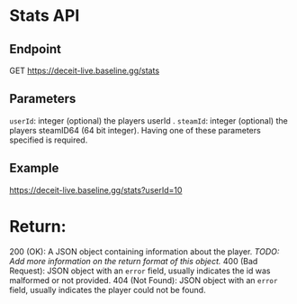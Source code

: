 # Stats API

## Endpoint
GET https://deceit-live.baseline.gg/stats

## Parameters
`userId`: integer (optional) the players userId .
`steamId`: integer (optional) the players steamID64 (64 bit integer).
Having one of these parameters specified is required.

## Example
https://deceit-live.baseline.gg/stats?userId=10

# Return:
200 (OK): A JSON object containing information about the player.
_TODO: Add more information on the return format of this object._
400 (Bad Request): JSON object with an `error` field, usually indicates the id was malformed or not provided.
404 (Not Found): JSON object with an `error` field, usually indicates the player could not be found.
 